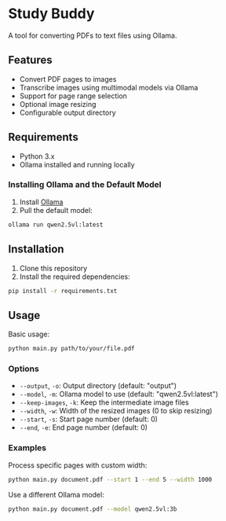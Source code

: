 # Study Buddy

A tool for converting PDFs to text files using Ollama.

## Features

- Convert PDF pages to images
- Transcribe images using multimodal models via Ollama
- Support for page range selection
- Optional image resizing
- Configurable output directory

## Requirements

- Python 3.x
- Ollama installed and running locally

### Installing Ollama and the Default Model

1. Install [Ollama](https://ollama.com/)
2. Pull the default model:
```bash
ollama run qwen2.5vl:latest
```

## Installation

1. Clone this repository
2. Install the required dependencies:
```bash
pip install -r requirements.txt
```

## Usage

Basic usage:
```bash
python main.py path/to/your/file.pdf
```

### Options

- `--output`, `-o`: Output directory (default: "output")
- `--model`, `-m`: Ollama model to use (default: "qwen2.5vl:latest")
- `--keep-images`, `-k`: Keep the intermediate image files
- `--width`, `-w`: Width of the resized images (0 to skip resizing)
- `--start`, `-s`: Start page number (default: 0)
- `--end`, `-e`: End page number (default: 0)

### Examples

Process specific pages with custom width:
```bash
python main.py document.pdf --start 1 --end 5 --width 1000
```

Use a different Ollama model:
```bash
python main.py document.pdf --model qwen2.5vl:3b
```
